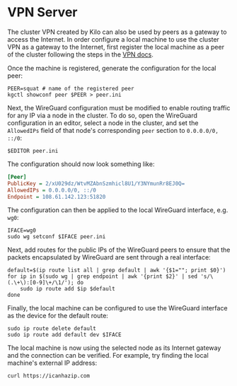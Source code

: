 # VPN Server

The cluster VPN created by Kilo can also be used by peers as a gateway to access the Internet.
In order configure a local machine to use the cluster VPN as a gateway to the Internet, first register the local machine as a peer of the cluster following the steps in the [VPN docs](./vpn.md).

Once the machine is registered, generate the configuration for the local peer:

```shell
PEER=squat # name of the registered peer
kgctl showconf peer $PEER > peer.ini
```

Next, the WireGuard configuration must be modified to enable routing traffic for any IP via a node in the cluster.
To do so, open the WireGuard configuration in an editor, select a node in the cluster, and set the `AllowedIPs` field of that node's corresponding `peer` section to `0.0.0.0/0, ::/0`:

```shell
$EDITOR peer.ini
```

The configuration should now look something like:

```ini
[Peer]
PublicKey = 2/xU029dz/WtvMZAbnSzmhicl8U1/Y3NYmunRr8EJ0Q=
AllowedIPs = 0.0.0.0/0, ::/0
Endpoint = 108.61.142.123:51820
```

The configuration can then be applied to the local WireGuard interface, e.g. `wg0`:

```shell
IFACE=wg0
sudo wg setconf $IFACE peer.ini
```

Next, add routes for the public IPs of the WireGuard peers to ensure that the packets encapsulated by WireGuard are sent through a real interface:

```shell
default=$(ip route list all | grep default | awk '{$1=""; print $0}')
for ip in $(sudo wg | grep endpoint | awk '{print $2}' | sed 's/\(.\+\):[0-9]\+/\1/'); do
    sudo ip route add $ip $default
done
```

Finally, the local machine can be configured to use the WireGuard interface as the device for the default route:

```shell
sudo ip route delete default
sudo ip route add default dev $IFACE
```

The local machine is now using the selected node as its Internet gateway and the connection can be verified.
For example, try finding the local machine's external IP address:
```shell
curl https://icanhazip.com
```
